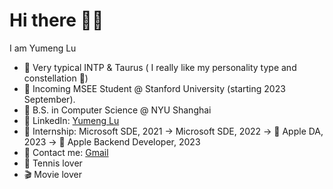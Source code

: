 # Hi there 👋🏻
I am Yumeng Lu 

- 🙌 Very typical INTP & Taurus ( I really like my personality type and constellation 🥰) 
- 📌 Incoming MSEE Student @ Stanford University (starting 2023 September). 
- 🗽 B.S. in Computer Science @ NYU Shanghai
- 👤 LinkedIn: [Yumeng Lu](https://www.linkedin.com/in/yumeng-lu-55094221b/)
- 🎒 Internship: Microsoft SDE, 2021 -> Microsoft SDE, 2022 ->  Apple DA, 2023 ->  Apple Backend Developer, 2023
- 📩 Contact me: [Gmail](kyxtky@gmail.com)
- 🎾 Tennis lover
- 🎬 Movie lover